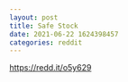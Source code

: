 ```yaml
--- 
layout: post 
title: Safe Stock 
date: 2021-06-22 1624398457 
categories: reddit 
--- 
```

https://redd.it/o5y629